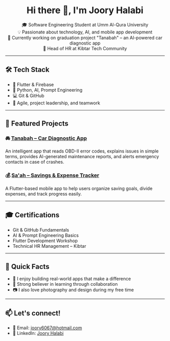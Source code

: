 <h1 align="center">Hi there 👋, I'm Joory Halabi</h1>

<p align="center">
🎓 Software Engineering Student at Umm Al-Qura University <br>
💡 Passionate about technology, AI, and mobile app development<br>
🚀 Currently working on graduation project "Tanabah" – an AI-powered car diagnostic app<br>
🤝 Head of HR at Kibtar Tech Community
</p>

---

## 🛠 Tech Stack
- 📱 Flutter & Firebase  
- 🧠 Python, AI, Prompt Engineering  
- 💻 Git & GitHub  
- 🎯 Agile, project leadership, and teamwork

---

## 🌟 Featured Projects

### 🚘 [Tanabah – Car Diagnostic App](https://github.com/YOUR-TANABAH-LINK)
An intelligent app that reads OBD-II error codes, explains issues in simple terms, provides AI-generated maintenance reports, and alerts emergency contacts in case of crashes.

### 💰 [Sa'ah – Savings & Expense Tracker](https://github.com/YOUR-SA3AH-LINK)
A Flutter-based mobile app to help users organize saving goals, divide expenses, and track progress easily.

---

## 🎓 Certifications
- Git & GitHub Fundamentals  
- AI & Prompt Engineering Basics  
- Flutter Development Workshop  
- Technical HR Management – Kibtar

---

## 📌 Quick Facts
- 🌟 I enjoy building real-world apps that make a difference  
- 🧩 Strong believer in learning through collaboration  
- 📷 I also love photography and design during my free time  

---

## 📫 Let's connect!
- 📩 Email: joory6067@hotmail.com  
- 💼 LinkedIn: [Joory Halabi](http://www.linkedin.com/in/joory-halabi-978661366)
